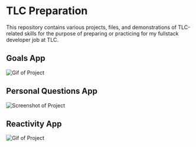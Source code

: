 # TLC Preparation
This repository contains various projects, files, and demonstrations of TLC-related skills for the purpose of preparing or practicing for my fullstack developer job at TLC.

## Goals App
![Gif of Project](https://github.com/elliottthomlison/TLC-Preparation/blob/master/Vue/Goal%20App%20(JavaScript%20Edition)/recording.gif?raw=true)

## Personal Questions App
![Screenshot of Project](https://github.com/elliottthomlison/TLC-Preparation/blob/master/Vue/Personal%20Questions%20App/projectImage.png?raw=true) 

## Reactivity App
![Gif of Project](https://github.com/elliottthomlison/TLC-Preparation/blob/master/Vue/Reactivity%20App/recording.gif?raw=true)
